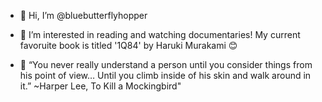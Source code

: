 - 👋 Hi, I’m @bluebutterflyhopper
- 👀 I’m interested in reading and watching documentaries! My current favoruite book is titled '1Q84' by Haruki Murakami 😊

- 🤍 “You never really understand a person until you consider things from his point of view… Until you climb inside of his skin and walk around in it.”
~Harper Lee, To Kill a Mockingbird" 

